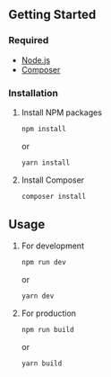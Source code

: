 <!-- GETTING STARTED -->
## Getting Started

### Required

* <a href="https://nodejs.org/en/download/">Node.js</a>
* <a href="https://getcomposer.org/download/">Composer</a>

### Installation

1. Install NPM packages
   ```sh
   npm install
   ```
   or
   ```sh
   yarn install
   ```
2. Install Composer
   ```sh
   composer install
   ```

<!-- USAGE EXAMPLES -->
## Usage

1. For development
   ```sh
   npm run dev
   ```
   or
   ```sh
   yarn dev
   ```

2. For production
   ```sh
   npm run build
   ```
   or
   ```sh
   yarn build
   ```